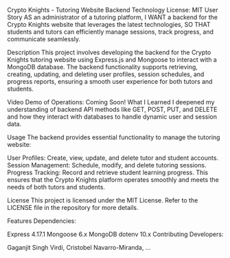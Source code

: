 Crypto Knights - Tutoring Website Backend
Technology License: MIT
User Story
AS an administrator of a tutoring platform,
I WANT a backend for the Crypto Knights website that leverages the latest technologies,
SO THAT students and tutors can efficiently manage sessions, track progress, and communicate seamlessly.

Description
This project involves developing the backend for the Crypto Knights tutoring website using Express.js and Mongoose to interact with a MongoDB database. The backend functionality supports retrieving, creating, updating, and deleting user profiles, session schedules, and progress reports, ensuring a smooth user experience for both tutors and students.

Video Demo of Operations: Coming Soon!
What I Learned
I deepened my understanding of backend API methods like GET, POST, PUT, and DELETE and how they interact with databases to handle dynamic user and session data.

Usage
The backend provides essential functionality to manage the tutoring website:

User Profiles: Create, view, update, and delete tutor and student accounts.
Session Management: Schedule, modify, and delete tutoring sessions.
Progress Tracking: Record and retrieve student learning progress.
This ensures that the Crypto Knights platform operates smoothly and meets the needs of both tutors and students.

License
This project is licensed under the MIT License. Refer to the LICENSE file in the repository for more details.

Features
Dependencies:

Express 4.17.1
Mongoose 6.x
MongoDB
dotenv 10.x
Contributing
Developers:

Gaganjit Singh Virdi, Cristobel Navarro-Miranda, ...
